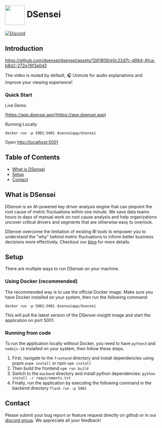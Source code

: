 # <img valign="middle" src="https://github.com/logunify/dsensei/blob/main/docs/images/logo.png" width="65" height="65"/> DSensei

[![Discord](https://img.shields.io/badge/discord-@DSensei-blue.svg?logo=discord)](https://discord.gg/B96nhQzX)

## Introduction

https://github.com/dsensei/dsensei/assets/1261809/e0c22d7c-d984-4fca-b8d2-272e76f3a0d3

The video is muted by default, 🎧 Unmute for audio explanations and improve your viewing experience!

### Quick Start

Live Demo

[https://app.dsensei.app](https://app.dsensei.app)

Running Locally

```shell
docker run -p 5001:5001 dsenseiapp/dsensei
```

Open [http://localhost:5001](http://localhost:5001)

## Table of Contents

- [What is DSensei](#What-is-DSensei)
- [Setup](#Setup)
- [Contact](#Contact)

## What is DSensei

DSensei is an AI-powered key driver analysis engine that can
pinpoint the root cause of metric fluctuations within one minute. We
save data teams hours to days of manual work on root cause analysis
and help organizations uncover critical drivers and segments that
are otherwise easy to overlook.

DSensei overcome the limitation of existing BI tools to empower you
to understand the "why" behind metric fluctuations to inform better
business decisions more effectively. Checkout our [blog](https://www.dsensei.app/article/why-do-you-need-a-key-driver-analysis-engine) 
for more details.

## Setup

There are multiple ways to run DSensei on your machine.

### Using Docker (recommended)

The recommended way is to use the official Docker image. Make sure you have Docker installed on your system, then run the following command:

```shell
docker run -p 5001:5001 dsenseiapp/dsensei
```

This will pull the latest version of the DSensei-insight image and start the application on port 5001.

### Running from code

To run the application locally without Docker, you need to have `python3` and `nodejs-18` installed on your system, then follow these steps.

1. First, navigate to the `frontend` directory and install dependencies using pnpm `pnpm install` or npm `npm install`
2. Then build the frontend `npm run build`
3. Switch to the `backend` directory and install python dependencies: `python install -r requirements.txt`
4. Finally, run the application by executing the following command in the backend directory `flask run -p 5001`

## Contact

Please submit your bug report or feature request directly on github or in our [discord group](https://discord.gg/B96nhQzX). We appreciate all your feedback!
